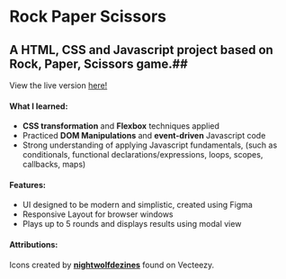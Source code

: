 # Rock Paper Scissors

## A HTML, CSS and Javascript project based on Rock, Paper, Scissors game.##

View the live version [here!](https://natasha-a.github.io/rock-paper-scissors/)

#### What I learned: ####
  - **CSS transformation** and **Flexbox** techniques applied 
  - Practiced **DOM Manipulations** and **event-driven** Javascript code 
  - Strong understanding of applying Javascript fundamentals, (such as conditionals, functional declarations/expressions, loops, scopes, callbacks, maps)

#### Features: ####
  - UI designed to be modern and simplistic, created using Figma
  - Responsive Layout for browser windows
  - Plays up to 5 rounds and displays results using modal view 

#### Attributions: ####
Icons created by [**nightwolfdezines**](https://www.vecteezy.com/free-vector/cartoon) found on Vecteezy.